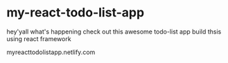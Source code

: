 # my-react-todo-list-app
hey'yall what's happening check out this awesome todo-list app build thsis using react framework

myreacttodolistapp.netlify.com
